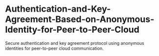 # Authentication-and-Key-Agreement-Based-on-Anonymous-Identity-for-Peer-to-Peer-Cloud
Secure authentication and key agreement protocol using anonymous identities for peer-to-peer cloud communication.
